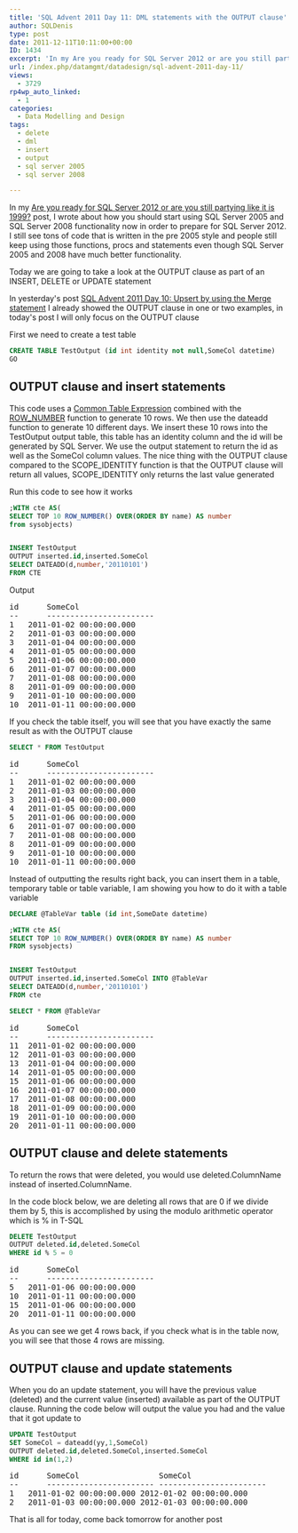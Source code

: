 ```yaml
---
title: 'SQL Advent 2011 Day 11: DML statements with the OUTPUT clause'
author: SQLDenis
type: post
date: 2011-12-11T10:11:00+00:00
ID: 1434
excerpt: 'In my Are you ready for SQL Server 2012 or are you still partying like it is 1999? post, I wrote about how you should start using SQL Server 2005 and SQL Server 2008 functionality now in order to prepare for SQL Server 2012. I still see tons of code tha&hellip;'
url: /index.php/datamgmt/datadesign/sql-advent-2011-day-11/
views:
  - 3729
rp4wp_auto_linked:
  - 1
categories:
  - Data Modelling and Design
tags:
  - delete
  - dml
  - insert
  - output
  - sql server 2005
  - sql server 2008

---
```

In my [Are you ready for SQL Server 2012 or are you still partying like it is 1999?][1] post, I wrote about how you should start using SQL Server 2005 and SQL Server 2008 functionality now in order to prepare for SQL Server 2012. I still see tons of code that is written in the pre 2005 style and people still keep using those functions, procs and statements even though SQL Server 2005 and 2008 have much better functionality.

Today we are going to take a look at the OUTPUT clause as part of an INSERT, DELETE or UPDATE statement

In yesterday's post [SQL Advent 2011 Day 10: Upsert by using the Merge statement][2] I already showed the OUTPUT clause in one or two examples, in today's post I will only focus on the OUTPUT clause

First we need to create a test table

```sql
CREATE TABLE TestOutput (id int identity not null,SomeCol datetime)
GO
```

## OUTPUT clause and insert statements

This code uses a [Common Table Expression][3] combined with the [ROW_NUMBER][4] function to generate 10 rows. We then use the dateadd function to generate 10 different days. We insert these 10 rows into the TestOutput output table, this table has an identity column and the id will be generated by SQL Server. We use the output statement to return the id as well as the SomeCol column values. The nice thing with the OUTPUT clause compared to the SCOPE\_IDENTITY function is that the OUTPUT clause will return all values, SCOPE\_IDENTITY only returns the last value generated

Run this code to see how it works

```sql
;WITH cte AS(
SELECT TOP 10 ROW_NUMBER() OVER(ORDER BY name) AS number
from sysobjects)


INSERT TestOutput
OUTPUT inserted.id,inserted.SomeCol
SELECT DATEADD(d,number,'20110101')
FROM CTE
```
Output

  


<pre>id      SomeCol
--      -----------------------
1	2011-01-02 00:00:00.000
2	2011-01-03 00:00:00.000
3	2011-01-04 00:00:00.000
4	2011-01-05 00:00:00.000
5	2011-01-06 00:00:00.000
6	2011-01-07 00:00:00.000
7	2011-01-08 00:00:00.000
8	2011-01-09 00:00:00.000
9	2011-01-10 00:00:00.000
10	2011-01-11 00:00:00.000</pre>



If you check the table itself, you will see that you have exactly the same result as with the OUTPUT clause

```sql
SELECT * FROM TestOutput
```

<pre>id      SomeCol
--      -----------------------
1	2011-01-02 00:00:00.000
2	2011-01-03 00:00:00.000
3	2011-01-04 00:00:00.000
4	2011-01-05 00:00:00.000
5	2011-01-06 00:00:00.000
6	2011-01-07 00:00:00.000
7	2011-01-08 00:00:00.000
8	2011-01-09 00:00:00.000
9	2011-01-10 00:00:00.000
10	2011-01-11 00:00:00.000</pre>



Instead of outputting the results right back, you can insert them in a table, temporary table or table variable, I am showing you how to do it with a table variable

```sql
DECLARE @TableVar table (id int,SomeDate datetime)

;WITH cte AS(
SELECT TOP 10 ROW_NUMBER() OVER(ORDER BY name) AS number
FROM sysobjects)


INSERT TestOutput
OUTPUT inserted.id,inserted.SomeCol INTO @TableVar
SELECT DATEADD(d,number,'20110101')
FROM cte

SELECT * FROM @TableVar
```

<pre>id      SomeCol
--      -----------------------
11	2011-01-02 00:00:00.000
12	2011-01-03 00:00:00.000
13	2011-01-04 00:00:00.000
14	2011-01-05 00:00:00.000
15	2011-01-06 00:00:00.000
16	2011-01-07 00:00:00.000
17	2011-01-08 00:00:00.000
18	2011-01-09 00:00:00.000
19	2011-01-10 00:00:00.000
20	2011-01-11 00:00:00.000</pre>

## OUTPUT clause and delete statements

To return the rows that were deleted, you would use deleted.ColumnName instead of inserted.ColumnName.
  
In the code block below, we are deleting all rows that are 0 if we divide them by 5, this is accomplished by using the modulo arithmetic operator which is % in T-SQL

```sql
DELETE TestOutput
OUTPUT deleted.id,deleted.SomeCol
WHERE id % 5 = 0
```

<pre>id      SomeCol
--      -----------------------
5	2011-01-06 00:00:00.000
10	2011-01-11 00:00:00.000
15	2011-01-06 00:00:00.000
20	2011-01-11 00:00:00.000</pre>



As you can see we get 4 rows back, if you check what is in the table now, you will see that those 4 rows are missing.

## OUTPUT clause and update statements

When you do an update statement, you will have the previous value (deleted) and the current value (inserted) available as part of the OUTPUT clause. Running the code below will output the value you had and the value that it got update to

```sql
UPDATE TestOutput
SET SomeCol = dateadd(yy,1,SomeCol)
OUTPUT deleted.id,deleted.SomeCol,inserted.SomeCol
WHERE id in(1,2)
```

<pre>id      SomeCol                 SomeCol
--      ----------------------- -----------------------
1	2011-01-02 00:00:00.000	2012-01-02 00:00:00.000
2	2011-01-03 00:00:00.000	2012-01-03 00:00:00.000</pre>



That is all for today, come back tomorrow for another post

 [1]: /index.php/DataMgmt/DataDesign/are-you-ready-for-sql
 [2]: /index.php/DataMgmt/DBProgramming/MSSQLServer/sql-advent-2011-day-10
 [3]: /index.php/DataMgmt/DBProgramming/MSSQLServer/sql-advent-2011-day-5
 [4]: /index.php/DataMgmt/DataDesign/sql-advent-2011-day-6